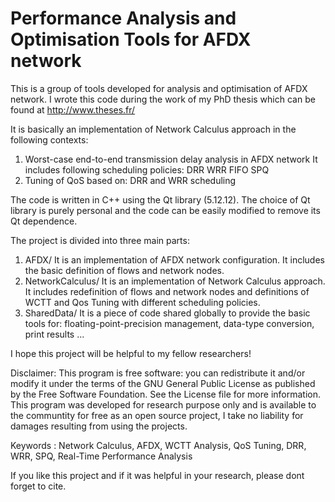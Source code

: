 # Performance Analysis and Optimisation Tools for AFDX network

This is a group of tools developed for analysis and optimisation of AFDX network.
I wrote this code during the work of my PhD thesis which can be found at http://www.theses.fr/

It is basically an implementation of Network Calculus approach in the following contexts:

1) Worst-case end-to-end transmission delay analysis in AFDX network
    It includes following scheduling policies:
        DRR
        WRR
        FIFO
        SPQ
2) Tuning of QoS based on: 
        DRR and WRR scheduling

The code is written in C++ using the Qt library (5.12.12). The choice of Qt library is purely personal and the code can be easily modified to remove its Qt dependence.

The project is divided into three main parts:
1) AFDX/
    It is an implementation of AFDX network configuration. It includes the basic definition of flows and network nodes.
2) NetworkCalculus/
    It is an implementation of Network Calculus approach. It includes redefinition of flows and network nodes and definitions of WCTT and Qos Tuning with different scheduling policies.
3) SharedData/
    It is a piece of code shared globally to provide the basic tools for: floating-point-precision management, data-type conversion, print results ...

I hope this project will be helpful to my fellow researchers!

Disclaimer: This program is free software: you can redistribute it and/or modify it under the terms of the GNU General Public License as published by the Free Software Foundation. See the License file for more information. This program was developed for research purpose only and is available to the communtity for free as an open source project, I take no liability for damages resulting from using the projects.

Keywords : Network Calculus, AFDX, WCTT Analysis, QoS Tuning, DRR, WRR, SPQ, Real-Time Performance Analysis


If you like this project and if it was helpful in your research, please dont forget to cite.

